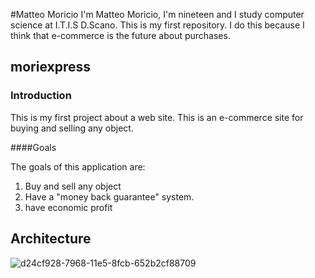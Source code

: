 #Matteo Moricio
I'm Matteo Moricio, I'm nineteen and I study computer science at I.T.I.S D.Scano.  This is my first repository. I do this  because I think that e-commerce is the future about purchases.

## moriexpress


### Introduction

  This is my first project about a web site. This is an e-commerce site for buying and selling any object.
  
####Goals

  The goals of this application are:
  1. Buy and sell any object
  2. Have a "money back guarantee" system.
  3. have economic profit

## Architecture
![d24cf928-7968-11e5-8fcb-652b2cf88709](https://cloud.githubusercontent.com/assets/15092207/10693568/c6bb7772-79a1-11e5-88fc-f5f2f4917d09.png)

